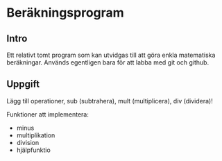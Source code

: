 # Beräkningsprogram

## Intro

Ett relativt tomt program som kan utvidgas till att göra enkla matematiska beräkningar. Används egentligen bara för att labba med git och github.

## Uppgift

Lägg till operationer, sub (subtrahera), mult (multiplicera), div (dividera)!

Funktioner att implementera:

* minus
* multiplikation
* division
* hjälpfunktio

